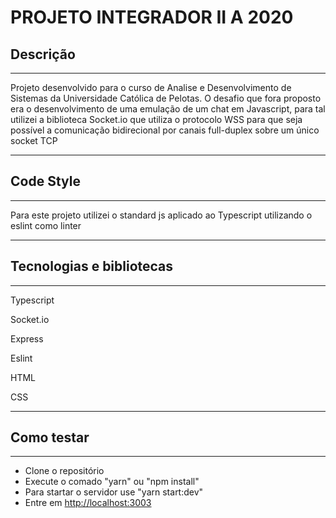 # PROJETO INTEGRADOR II A 2020

## Descrição

---
Projeto desenvolvido para o curso de Analise e Desenvolvimento de Sistemas da Universidade Católica de Pelotas.
O desafio que fora proposto era o desenvolvimento de uma emulação de um chat em Javascript, para tal utilizei a biblioteca Socket.io que utiliza o protocolo WSS para que seja possível a comunicação bidirecional por canais full-duplex sobre um único socket TCP

---

## Code Style

---

Para este projeto utilizei o standard js aplicado ao Typescript utilizando o eslint como linter

---

## Tecnologias e bibliotecas

---

Typescript

Socket.io

Express

Eslint

HTML

CSS

---

## Como testar

---

* Clone o repositório
* Execute o comado "yarn" ou "npm install"
* Para startar o servidor use "yarn start:dev"
* Entre em [http://localhost:3003](http://localhost:3003)
